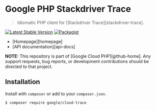 # Google PHP Stackdriver Trace

> Idiomatic PHP client for [Stackdriver Trace][stackdriver-trace].

[![Latest Stable Version](https://poser.pugx.org/google/cloud-trace/v/stable)](https://packagist.org/packages/google/cloud-trace) [![Packagist](https://img.shields.io/packagist/dm/google/cloud-trace.svg)](https://packagist.org/packages/google/cloud-trace)

* [Homepage][homepage]
* [API documentation][api-docs]

**NOTE:** This repository is part of [Google Cloud PHP][github-home]. Any
support requests, bug reports, or development contributions should be directed to
that project.

## Installation

Install with `composer` or add to your `composer.json`.

```
$ composer require google/cloud-trace
```

